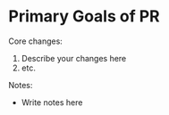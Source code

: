 # Primary Goals of PR
<!-- REMINDERS --------------------------------------->
<!---- link any Issues issues or PRs relevant---------> 
<!---- do draft PRS for short reviews ----------------> 
<!---- ask for at least 1 deep review for real PRS-------------> 
<!---- make sure you get an approval from a deep review before merging----> 

Core changes:
1. Describe your changes here
2. etc.

Notes:
- Write notes here
<!--- example - Remember running `forge fmt` before committing the PR>
